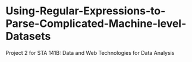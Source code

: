 # Using-Regular-Expressions-to-Parse-Complicated-Machine-level-Datasets
Project 2 for STA 141B: Data and Web Technologies for Data Analysis
